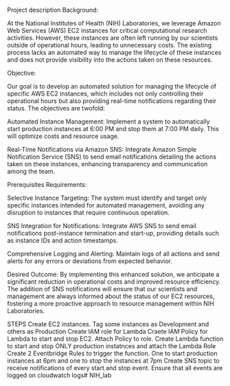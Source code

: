 Project description
Background:


At the National Institutes of Health (NIH) Laboratories, we leverage Amazon Web Services
(AWS) EC2 instances for critical computational research activities. However, these instances
are often left running by our scientists outside of operational hours, leading to unnecessary
costs. The existing process lacks an automated way to manage the lifecycle of these instances
and does not provide visibility into the actions taken on these resources.


Objective:


Our goal is to develop an automated solution for managing the lifecycle of specific AWS EC2
instances, which includes not only controlling their operational hours but also providing real-time
notifications regarding their status. The objectives are twofold:


Automated Instance Management: Implement a system to automatically start production
instances at 6:00 PM and stop them at 7:00 PM daily. This will optimize costs and
resource usage.


Real-Time Notifications via Amazon SNS: Integrate Amazon Simple Notification Service
(SNS) to send email notifications detailing the actions taken on these instances, enhancing
transparency and communication among the team.



Prerequisites
Requirements:


Selective Instance Targeting: The system must identify and target only specific instances
intended for automated management, avoiding any disruption to instances that require
continuous operation.


SNS Integration for Notifications: Integrate AWS SNS to send email notifications
post-instance termination and start-up, providing details such as instance IDs and action
timestamps.


Comprehensive Logging and Alerting: Maintain logs of all actions and send alerts for any
errors or deviations from expected behavior.


Desired Outcome:
By implementing this enhanced solution, we anticipate a significant reduction in operational
costs and improved resource efficiency. The addition of SNS notifications will ensure that our
scientists and management are always informed about the status of our EC2 resources,
fostering a more proactive approach to resource management within NIH Laboratories.





STEPS
Create EC2 instances. Tag some instances as Development and others as Production
Create IAM role for Lambda 
Craete IAM Policy for Lambda to start and stop EC2. Attach Policy to role.
Create Lambda function to start and stop ONLY production instatnces and attach the Lambda Role
Create 2 Eventbridge Rules to trigger the function. One to start production instances at 6pm and one to stop the instances at 7pm
Create SNS topic to receive notifications of every start and stop event.
Ensure that all events are logged on cloudwatch logs#   N I H _ l a b  
 